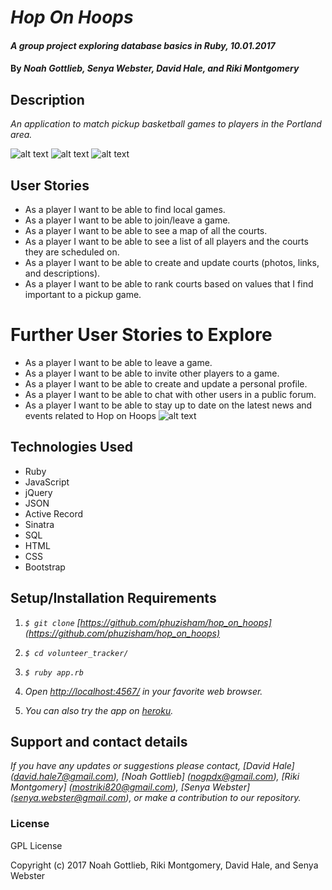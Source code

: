# _Hop On Hoops_

#### _A group project exploring database basics in Ruby, 10.01.2017_

#### By _Noah Gottlieb, Senya Webster, David Hale, and Riki Montgomery_

## Description

_An application to match pickup basketball games to players in the Portland area._

![alt text](https://github.com/phuzisham/hop_on_hoops/blob/master/public/img/home.png "home screen")
![alt text](https://github.com/phuzisham/hop_on_hoops/blob/master/public/img/courts.png "about page")
![alt text](https://github.com/phuzisham/hop_on_hoops/blob/master/public/img/game.png "courts page")

## User Stories

* As a player I want to be able to find local games.
* As a player I want to be able to join/leave a game.
* As a player I want to be able to see a map of all the courts.
* As a player I want to be able to see a list of all players and the courts they are scheduled on.
* As a player I want to be able to create and update courts (photos, links, and descriptions).
* As a player I want to be able to rank courts based on values that I find important to a pickup game.

# Further User Stories to Explore
* As a player I want to be able to leave a game.
* As a player I want to be able to invite other players to a game.
* As a player I want to be able to create and update a personal profile.
* As a player I want to be able to chat with other users in a public forum.
* As a player I want to be able to stay up to date on the latest news and events related to Hop on Hoops
![alt text](https://github.com/phuzisham/hop_on_hoops/blob/master/public/img/table.png "database tables")
## Technologies Used

* Ruby
* JavaScript
* jQuery
* JSON
* Active Record
* Sinatra
* SQL
* HTML
* CSS
* Bootstrap

## Setup/Installation Requirements

1. _`$ git clone` [https://github.com/phuzisham/hop_on_hoops](https://github.com/phuzisham/hop_on_hoops)_

2. _`$ cd volunteer_tracker/`_

3. _`$ ruby app.rb`_

4. _Open [http://localhost:4567/](http://localhost:4567/) in your favorite web browser._

5. _You can also try the app on [heroku](https://...com/)._

## Support and contact details

_If you have any updates or suggestions please contact, [David Hale] (david.hale7@gmail.com), [Noah Gottlieb] (nogpdx@gmail.com), [Riki Montgomery] (mostriki820@gmail.com), [Senya Webster] (senya.webster@gmail.com), or make a contribution to our repository._

### License

GPL License

Copyright (c) 2017 Noah Gottlieb, Riki Montgomery, David Hale, and Senya Webster
